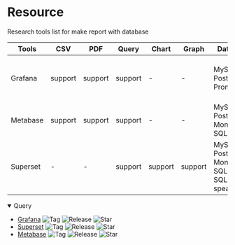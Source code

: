 # Resource

Research tools list for make report with database

|Tools|CSV|PDF|Query|Chart|Graph|Database|Comment|
|-|-|-|-|-|-|-|-|
|Grafana|support|support|support|-|-|MySQL, Postgres, Prometheus|Realtime + Data Visualiztion + Monitoring|
|Metabase|support|support|support|-|-|MySQL, Postgres, MongoDB, SQLite|Simple|
|Superset|-|-|support|support|support|MySQL, Postgres, MongoDB, SQLite, SQL-speaking|BI Tool|


<details open>
    <summary>Query</summary>
    
   - [Grafana](https://github.com/grafana/grafana)  ![Tag](https://img.shields.io/github/v/tag/grafana/grafana) ![Release](https://img.shields.io/github/v/release/grafana/grafana) ![Star](https://img.shields.io/github/stars/grafana/grafana)
   - [Superset](https://github.com/apache/superset)  ![Tag](https://img.shields.io/github/v/tag/apache/superset) ![Release](https://img.shields.io/github/v/release/apache/superset) ![Star](https://img.shields.io/github/stars/apache/superset)
   - [Metabase](https://github.com/metabase/metabase)  ![Tag](https://img.shields.io/github/v/tag/metabase/metabase) ![Release](https://img.shields.io/github/v/release/metabase/metabase) ![Star](https://img.shields.io/github/stars/metabase/metabase)
</details>
